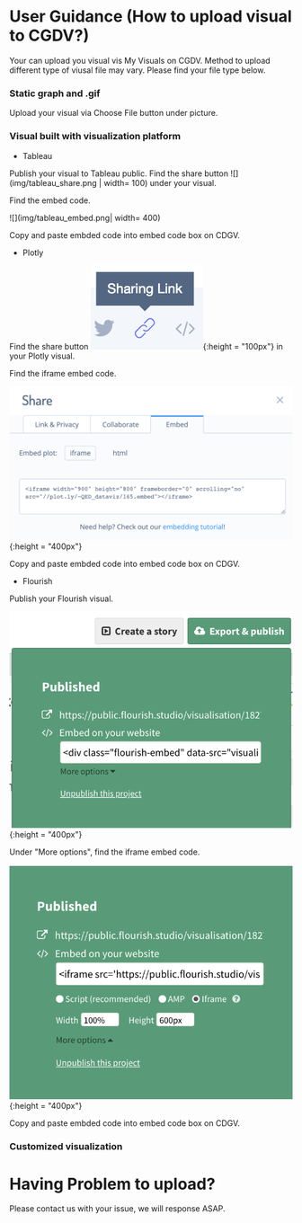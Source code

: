 # User Guidance (How to upload visual to CGDV?)

Your can upload you visual vis My Visuals on CGDV. Method to upload different type of viusal file may vary. Please find your file type below. 

### Static graph and .gif

Upload your visual via Choose File button under picture.

### Visual built with visualization platform

* Tableau

Publish your visual to Tableau public. Find the share button ![](img/tableau_share.png | width= 100) under your visual. 

Find the embed code. 

![](img/tableau_embed.png| width= 400)

Copy and paste embded code into embed code box on CDGV.

* Plotly

Find the share button ![](img/plotly_share.png){:height = "100px"} in your Plotly visual. 

Find the iframe embed code. 

![](img/plotly_embed.png){:height = "400px"}

Copy and paste embded code into embed code box on CDGV.

* Flourish

Publish your Flourish visual. 

![](img/flourish_share.png){:height = "400px"}

Under "More options", find the iframe embed code. 

![](img/flourish_embed.png){:height = "400px"}

Copy and paste embded code into embed code box on CDGV.

### Customized visualization

# Having Problem to upload?

Please contact us with your issue, we will response ASAP.